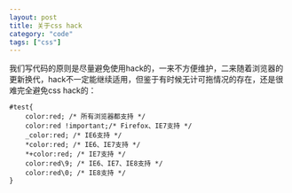 ```yaml
---
layout: post
title: 关于css hack
category: "code"
tags: ["css"]
---
```


我们写代码的原则是尽量避免使用hack的，一来不方便维护，二来随着浏览器的更新换代，hack不一定能继续适用，但鉴于有时候无计可拖情况的存在，还是很难完全避免css hack的：

	#test{
		color:red; /* 所有浏览器都支持 */ 
		color:red !important;/* Firefox、IE7支持 */
		_color:red; /* IE6支持 */
		*color:red; /* IE6、IE7支持 */
		*+color:red; /* IE7支持 */
		color:red\9; /* IE6、IE7、IE8支持 */
		color:red\0; /* IE8支持 */
	}

















